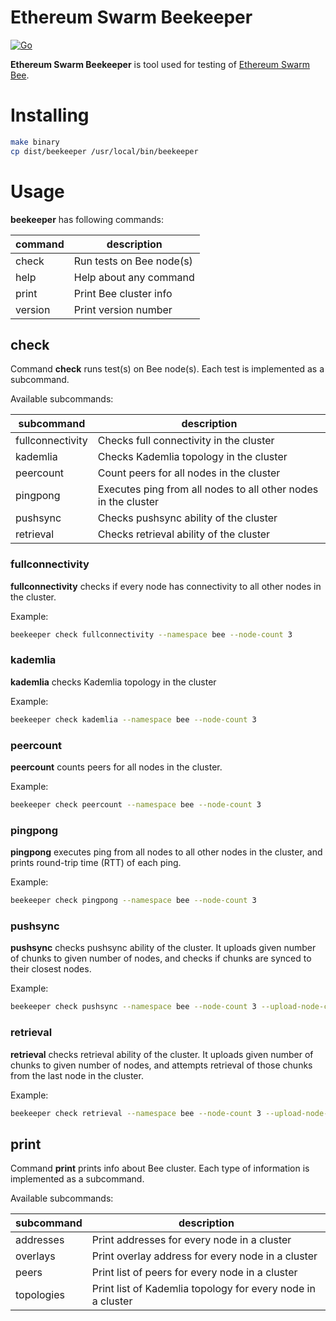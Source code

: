 # Ethereum Swarm Beekeeper

[![Go](https://github.com/ethersphere/beekeeper/workflows/Go/badge.svg)](https://github.com/ethersphere/beekeeper/actions)

**Ethereum Swarm Beekeeper** is tool used for testing of [Ethereum Swarm Bee](https://github.com/ethersphere/bee).

# Installing

```bash
make binary
cp dist/beekeeper /usr/local/bin/beekeeper
```

# Usage

**beekeeper** has following commands:

|command|description|
|-------|-----------|
| check | Run tests on Bee node(s) |
| help | Help about any command |
| print | Print Bee cluster info |
| version | Print version number |

## check

Command **check** runs test(s) on Bee node(s).
 Each test is implemented as a subcommand.

Available subcommands:

|subcommand|description|
|----------|-----------|
| fullconnectivity | Checks full connectivity in the cluster |
| kademlia | Checks Kademlia topology in the cluster |
| peercount | Count peers for all nodes in the cluster |
| pingpong | Executes ping from all nodes to all other nodes in the cluster |
| pushsync | Checks pushsync ability of the cluster |
| retrieval | Checks retrieval ability of the cluster |

### fullconnectivity

**fullconnectivity** checks if every node has connectivity to all other nodes in the cluster.

Example:
```bash
beekeeper check fullconnectivity --namespace bee --node-count 3
```

### kademlia

**kademlia** checks Kademlia topology in the cluster

Example:
```bash
beekeeper check kademlia --namespace bee --node-count 3
```

### peercount

**peercount** counts peers for all nodes in the cluster.

Example:
```bash
beekeeper check peercount --namespace bee --node-count 3
```

### pingpong

**pingpong** executes ping from all nodes to all other nodes in the cluster,
and prints round-trip time (RTT) of each ping.

Example:
```bash
beekeeper check pingpong --namespace bee --node-count 3
```

### pushsync

**pushsync** checks pushsync ability of the cluster.
It uploads given number of chunks to given number of nodes, and checks if chunks are synced to their closest nodes.

Example:
```bash
beekeeper check pushsync --namespace bee --node-count 3 --upload-node-count 2 --chunks-per-node 4
```

### retrieval

**retrieval** checks retrieval ability of the cluster.
It uploads given number of chunks to given number of nodes, 
and attempts retrieval of those chunks from the last node in the cluster.

Example:
```bash
beekeeper check retrieval --namespace bee --node-count 3 --upload-node-count 2 --chunks-per-node 4
```

## print

Command **print** prints info about Bee cluster.
 Each type of information is implemented as a subcommand.

Available subcommands:

|subcommand|description|
|----------|-----------|
| addresses | Print addresses for every node in a cluster |
| overlays | Print overlay address for every node in a cluster |
| peers | Print list of peers for every node in a cluster |
| topologies | Print list of Kademlia topology for every node in a cluster |
